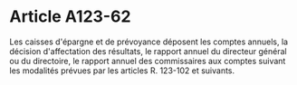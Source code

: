 # Article A123-62

Les caisses d'épargne et de prévoyance déposent les comptes annuels, la décision d'affectation des résultats, le rapport annuel du directeur général ou du directoire, le rapport annuel des commissaires aux comptes suivant les modalités prévues par les articles R. 123-102 et suivants.
